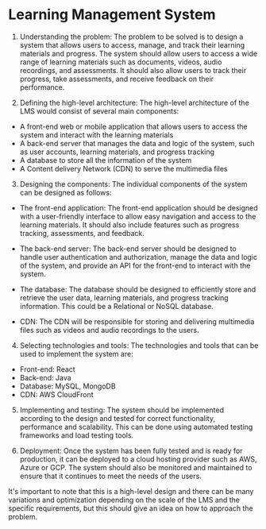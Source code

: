 # Learning Management System

1. Understanding the problem: The problem to be solved is to design a system that allows users to access, manage, and track their learning materials and progress. The system should allow users to access a wide range of learning materials such as documents, videos, audio recordings, and assessments. It should also allow users to track their progress, take assessments, and receive feedback on their performance.

2. Defining the high-level architecture: The high-level architecture of the LMS would consist of several main components:

* A front-end web or mobile application that allows users to access the system and interact with the learning materials
* A back-end server that manages the data and logic of the system, such as user accounts, learning materials, and progress tracking
* A database to store all the information of the system
* A Content delivery Network (CDN) to serve the multimedia files

3. Designing the components: The individual components of the system can be designed as follows:
* The front-end application: The front-end application should be designed with a user-friendly interface to allow easy navigation and access to the learning materials. It should also include features such as progress tracking, assessments, and feedback.

* The back-end server: The back-end server should be designed to handle user authentication and authorization, manage the data and logic of the system, and provide an API for the front-end to interact with the system.

* The database: The database should be designed to efficiently store and retrieve the user data, learning materials, and progress tracking information. This could be a Relational or NoSQL database.

* CDN: The CDN will be responsible for storing and delivering multimedia files such as videos and audio recordings to the users.

4. Selecting technologies and tools: The technologies and tools that can be used to implement the system are:
* Front-end: React
* Back-end: Java
* Database: MySQL, MongoDB
* CDN: AWS CloudFront

5. Implementing and testing: The system should be implemented according to the design and tested for correct functionality, performance and scalability. This can be done using automated testing frameworks and load testing tools.

6. Deployment: Once the system has been fully tested and is ready for production, it can be deployed to a cloud hosting provider such as AWS, Azure or GCP. The system should also be monitored and maintained to ensure that it continues to meet the needs of the users.

It's important to note that this is a high-level design and there can be many variations and optimization depending on the scale of the LMS and the specific requirements, but this should give an idea on how to approach the problem.